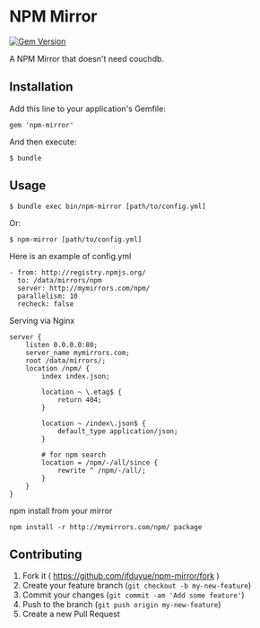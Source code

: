 # NPM Mirror 

[![Gem Version](https://badge.fury.io/rb/npm-mirror.svg)](http://badge.fury.io/rb/npm-mirror)

A NPM Mirror that doesn't need couchdb.

## Installation

Add this line to your application's Gemfile:

    gem 'npm-mirror'

And then execute:

    $ bundle

## Usage

    $ bundle exec bin/npm-mirror [path/to/config.yml]

Or:

    $ npm-mirror [path/to/config.yml]

Here is an example of config.yml

    - from: http://registry.npmjs.org/
      to: /data/mirrors/npm
      server: http://mymirrors.com/npm/
      parallelism: 10
      recheck: false

Serving via Nginx

    server {
        listen 0.0.0.0:80;
        server_name mymirrors.com;
        root /data/mirrors/;
        location /npm/ {
            index index.json;

            location ~ \.etag$ {
                return 404;
            }

            location ~ /index\.json$ {
                default_type application/json;
            }

            # for npm search
            location = /npm/-/all/since {
                rewrite ^ /npm/-/all/;
            }
        }
    }

npm install from your mirror

    npm install -r http://mymirrors.com/npm/ package

## Contributing

1. Fork it ( https://github.com/ifduyue/npm-mirror/fork )
2. Create your feature branch (`git checkout -b my-new-feature`)
3. Commit your changes (`git commit -am 'Add some feature'`)
4. Push to the branch (`git push origin my-new-feature`)
5. Create a new Pull Request
